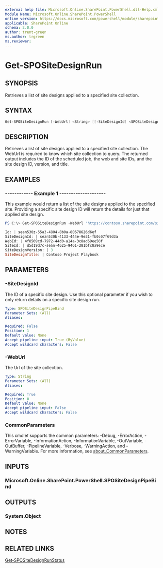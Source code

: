 ```yaml
---
external help file: Microsoft.Online.SharePoint.PowerShell.dll-Help.xml
Module Name: Microsoft.Online.SharePoint.PowerShell
online version: https://docs.microsoft.com/powershell/module/sharepoint-online/get-spositedesignrun
applicable: SharePoint Online
schema: 2.0.0
author: trent-green
ms.author: trgreen
ms.reviewer:
---
```


# Get-SPOSiteDesignRun

## SYNOPSIS

Retrieves a list of site designs applied to a specified site collection.

## SYNTAX

```powershell
Get-SPOSiteDesignRun [-WebUrl] <String> [[-SiteDesignId] <SPOSiteDesignPipeBind>] [<CommonParameters>]
```

## DESCRIPTION

Retrieves a list of site designs applied to a specified site collection. The WebUrl is required to know which site collection to query. The returned output includes the ID of the scheduled job, the web and site IDs, and the site design ID, version, and title.

## EXAMPLES

### ------------ Example 1 --------------------

This example would return a list of the site designs applied to the specified site. Providing a specific site design ID will return the details for just that applied site design.

```powershell
PS C:\> Get-SPOSiteDesignRun -WebUrl "https://contoso.sharepoint.com/sites/project-playbook"

Id: | sean530z-55a3-4804-8b0a-80578626d6ef
SiteDesignId: | sean530b-4133-444e-9e31-fb0c07f69d3a
WebId: | 4f8509cd-7972-44d0-a14a-3c8ad69ee50f
SiteId: | d5d19d7c-sean-4625-9461-281bfc8a9ece
SiteDesignVersion: | 3
SiteDesignTitle: | Contoso Project Playbook
```

## PARAMETERS

### -SiteDesignId

The ID of a specific site design. Use this optional parameter if you wish to only return details on a specific site design run.

```yaml
Type: SPOSiteDesignPipeBind
Parameter Sets: (All)
Aliases:

Required: False
Position: 1
Default value: None
Accept pipeline input: True (ByValue)
Accept wildcard characters: False
```

### -WebUrl

The Url of the site collection.

```yaml
Type: String
Parameter Sets: (All)
Aliases:

Required: True
Position: 0
Default value: None
Accept pipeline input: False
Accept wildcard characters: False
```

### CommonParameters

This cmdlet supports the common parameters: -Debug, -ErrorAction, -ErrorVariable, -InformationAction, -InformationVariable, -OutVariable, -OutBuffer, -PipelineVariable, -Verbose, -WarningAction, and -WarningVariable.
For more information, see [about_CommonParameters](https://go.microsoft.com/fwlink/?LinkID=113216).

## INPUTS

### Microsoft.Online.SharePoint.PowerShell.SPOSiteDesignPipeBind

## OUTPUTS

### System.Object

## NOTES

## RELATED LINKS

[Get-SPOSiteDesignRunStatus](Get-SPOSiteDesignRunStatus.md)
